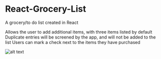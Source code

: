 # React-Grocery-List
A grocery/to do list created in React

Allows the user to add additional items, with three items listed by default
Duplicate entries will be screened by the app, and will not be added to the list
Users can mark a check next to the items they have purchased

![alt text](https://github.com/Bensonm3/React-Grocery-List/blob/main/snapshot-1628569905363.jpg)
